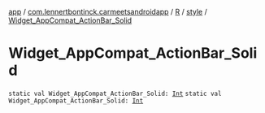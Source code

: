 [app](../../../index.md) / [com.lennertbontinck.carmeetsandroidapp](../../index.md) / [R](../index.md) / [style](index.md) / [Widget_AppCompat_ActionBar_Solid](./-widget_-app-compat_-action-bar_-solid.md)

# Widget_AppCompat_ActionBar_Solid

`static val Widget_AppCompat_ActionBar_Solid: `[`Int`](https://kotlinlang.org/api/latest/jvm/stdlib/kotlin/-int/index.html)
`static val Widget_AppCompat_ActionBar_Solid: `[`Int`](https://kotlinlang.org/api/latest/jvm/stdlib/kotlin/-int/index.html)